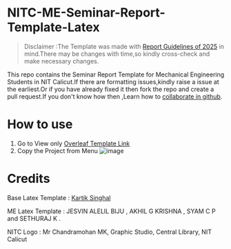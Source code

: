 # NITC-ME-Seminar-Report-Template-Latex

> Disclaimer :The Template was made with [Report Guidelines of 2025](https://github.com/mohammedrashithkp/NITC-ME-Seminar-Report-Template-Latex/blob/main/Guidelines/4.Report%20Format_MED_14-01-2020.pdf) in mind.There may be changes with time,so kindly cross-check and make necessary changes.

This repo contains the Seminar Report Template for Mechanical Engineering Students in NIT Calicut.If there are formatting issues,kindly raise a issue at the earliest.Or if you have already fixed it then fork the repo and create a pull request.If you don't know how then ,Learn how to [collaborate in github](https://github.com/firstcontributions/first-contributions).

# How to use
1. Go to View only [Overleaf Template Link](https://www.overleaf.com/read/qtkrycjhqjvq#3d64be) 
2. Copy the Project from Menu
   ![image](https://github.com/user-attachments/assets/78c35c37-b137-49d2-85b9-fc8b4f88b6c0)

# Credits

Base Latex Template : [Kartik Singhal](https://github.com/k4rtik/latex-project-report-template) 

ME Latex Template : JESVIN ALELIL BIJU , AKHIL G KRISHNA , SYAM C P and SETHURAJ K .

NITC Logo : Mr Chandramohan MK, Graphic Studio, Central Library, NIT Calicut

